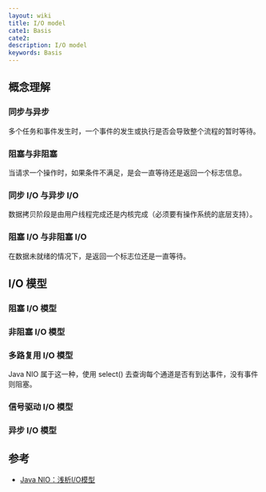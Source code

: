 ```yaml
---
layout: wiki
title: I/O model
cate1: Basis
cate2:
description: I/O model
keywords: Basis
---
```


## 概念理解

### 同步与异步

多个任务和事件发生时，一个事件的发生或执行是否会导致整个流程的暂时等待。

### 阻塞与非阻塞

当请求一个操作时，如果条件不满足，是会一直等待还是返回一个标志信息。

### 同步 I/O 与异步 I/O

数据拷贝阶段是由用户线程完成还是内核完成（必须要有操作系统的底层支持）。

### 阻塞 I/O 与非阻塞 I/O

在数据未就绪的情况下，是返回一个标志位还是一直等待。

## I/O 模型

### 阻塞 I/O 模型

### 非阻塞 I/O 模型

### 多路复用 I/O 模型

Java NIO 属于这一种，使用 select() 去查询每个通道是否有到达事件，没有事件则阻塞。

### 信号驱动 I/O 模型

### 异步 I/O 模型

## 参考

* [Java NIO：浅析I/O模型](http://www.cnblogs.com/dolphin0520/p/3916526.html)
